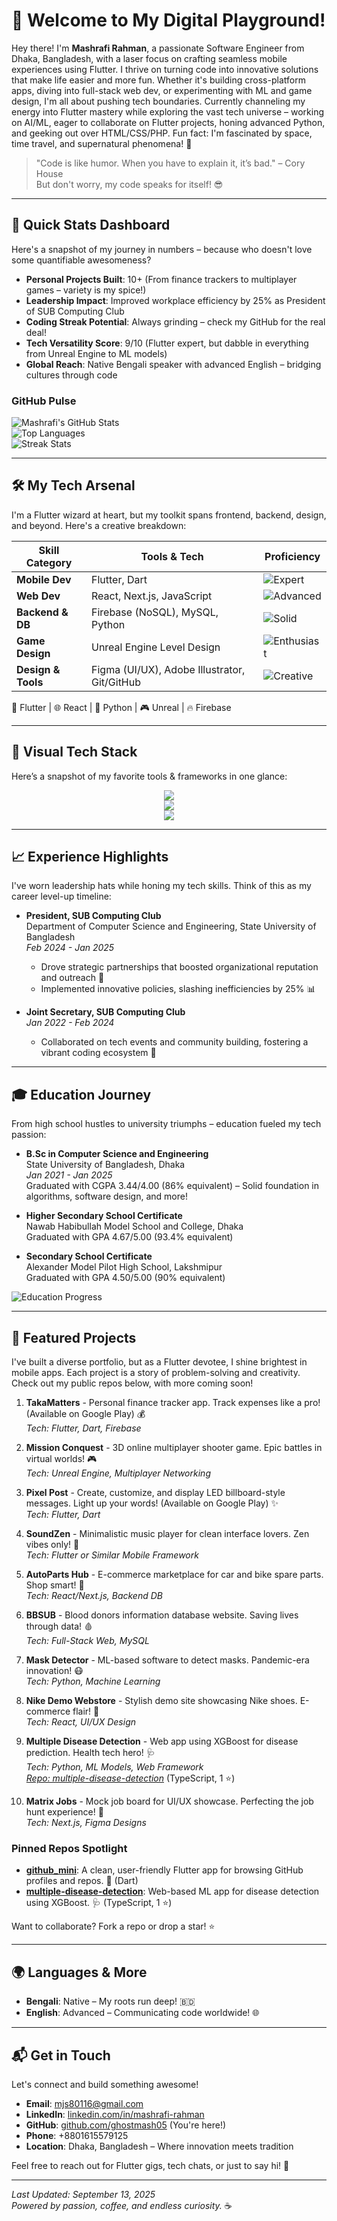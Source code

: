 # 👋 Welcome to My Digital Playground!

Hey there! I'm **Mashrafi Rahman**, a passionate Software Engineer from Dhaka, Bangladesh, with a laser focus on crafting seamless mobile experiences using Flutter. I thrive on turning code into innovative solutions that make life easier and more fun. Whether it's building cross-platform apps, diving into full-stack web dev, or experimenting with ML and game design, I'm all about pushing tech boundaries. Currently channeling my energy into Flutter mastery while exploring the vast tech universe – working on AI/ML, eager to collaborate on Flutter projects, honing advanced Python, and geeking out over HTML/CSS/PHP. Fun fact: I'm fascinated by space, time travel, and supernatural phenomena! 🌌

> "Code is like humor. When you have to explain it, it’s bad." – Cory House  
> But don't worry, my code speaks for itself! 😎

---

## 🚀 Quick Stats Dashboard
Here's a snapshot of my journey in numbers – because who doesn't love some quantifiable awesomeness?

- **Personal Projects Built**: 10+ (From finance trackers to multiplayer games – variety is my spice!)
- **Leadership Impact**: Improved workplace efficiency by 25% as President of SUB Computing Club
- **Coding Streak Potential**: Always grinding – check my GitHub for the real deal!
- **Tech Versatility Score**: 9/10 (Flutter expert, but dabble in everything from Unreal Engine to ML models)
- **Global Reach**: Native Bengali speaker with advanced English – bridging cultures through code

### GitHub Pulse
![Mashrafi's GitHub Stats](https://github-readme-stats.vercel.app/api?username=ghostmash05&show_icons=true&theme=radical&hide_border=true&include_all_commits=true)  
![Top Languages](https://github-readme-stats.vercel.app/api/top-langs/?username=ghostmash05&layout=compact&theme=radical&hide_border=true)  
![Streak Stats](https://github-readme-streak-stats.herokuapp.com/?user=ghostmash05&theme=radical&hide_border=true)

---

## 🛠️ My Tech Arsenal
I'm a Flutter wizard at heart, but my toolkit spans frontend, backend, design, and beyond. Here's a creative breakdown:

| Skill Category | Tools & Tech | Proficiency |
|---------------|-------------|-------------|
| **Mobile Dev** | Flutter, Dart | ![Expert](https://img.shields.io/badge/Expert-★★★★★-blue?style=for-the-badge&logo=flutter&logoColor=white) |
| **Web Dev** | React, Next.js, JavaScript | ![Advanced](https://img.shields.io/badge/Advanced-★★★★☆-green?style=for-the-badge&logo=react&logoColor=white) |
| **Backend & DB** | Firebase (NoSQL), MySQL, Python | ![Solid](https://img.shields.io/badge/Solid-★★★☆☆-yellow?style=for-the-badge&logo=firebase&logoColor=white) |
| **Game Design** | Unreal Engine Level Design | ![Enthusiast](https://img.shields.io/badge/Enthusiast-★★★☆☆-purple?style=for-the-badge&logo=unrealengine&logoColor=white) |
| **Design & Tools** | Figma (UI/UX), Adobe Illustrator, Git/GitHub | ![Creative](https://img.shields.io/badge/Creative-★★★★☆-orange?style=for-the-badge&logo=figma&logoColor=white) |

📱 Flutter | 🌐 React | 🐍 Python | 🎮 Unreal | 🔥 Firebase

---

## 🎨 Visual Tech Stack
Here’s a snapshot of my favorite tools & frameworks in one glance:  

<p align="center">
  <!-- Mobile & Web -->
  <img src="https://skillicons.dev/icons?i=flutter,dart,react,nextjs,js,ts,html,css" />
  <br/>
  <!-- Backend & DB -->
  <img src="https://skillicons.dev/icons?i=firebase,mysql,python,nodejs" />
  <br/>
  <!-- Design & Tools -->
  <img src="https://skillicons.dev/icons?i=figma,ai,git,github,unreal" />
</p>

---

## 📈 Experience Highlights
I've worn leadership hats while honing my tech skills. Think of this as my career level-up timeline:

- **President, SUB Computing Club**  
  Department of Computer Science and Engineering, State University of Bangladesh  
  *Feb 2024 - Jan 2025*  
  - Drove strategic partnerships that boosted organizational reputation and outreach 🚀  
  - Implemented innovative policies, slashing inefficiencies by 25% 📊  

- **Joint Secretary, SUB Computing Club**  
  *Jan 2022 - Feb 2024*  
  - Collaborated on tech events and community building, fostering a vibrant coding ecosystem 🤝  

---

## 🎓 Education Journey
From high school hustles to university triumphs – education fueled my tech passion:

- **B.Sc in Computer Science and Engineering**  
  State University of Bangladesh, Dhaka  
  *Jan 2021 - Jan 2025*  
  Graduated with CGPA 3.44/4.00 (86% equivalent) – Solid foundation in algorithms, software design, and more!  

- **Higher Secondary School Certificate**  
  Nawab Habibullah Model School and College, Dhaka  
  Graduated with GPA 4.67/5.00 (93.4% equivalent)  

- **Secondary School Certificate**  
  Alexander Model Pilot High School, Lakshmipur  
  Graduated with GPA 4.50/5.00 (90% equivalent)  

![Education Progress](https://img.shields.io/badge/Academic%20Achievement-90%25%2B%20Average-brightgreen?style=flat-square)

---

## 🌟 Featured Projects
I've built a diverse portfolio, but as a Flutter devotee, I shine brightest in mobile apps. Each project is a story of problem-solving and creativity. Check out my public repos below, with more coming soon!

1. **TakaMatters** - Personal finance tracker app. Track expenses like a pro! (Available on Google Play) 💰  
   *Tech: Flutter, Dart, Firebase*  

2. **Mission Conquest** - 3D online multiplayer shooter game. Epic battles in virtual worlds! 🎮  
   *Tech: Unreal Engine, Multiplayer Networking*  

3. **Pixel Post** - Create, customize, and display LED billboard-style messages. Light up your words! (Available on Google Play) ✨  
   *Tech: Flutter, Dart*  

4. **SoundZen** - Minimalistic music player for clean interface lovers. Zen vibes only! 🎵  
   *Tech: Flutter or Similar Mobile Framework*  

5. **AutoParts Hub** - E-commerce marketplace for car and bike spare parts. Shop smart! 🛒  
   *Tech: React/Next.js, Backend DB*  

6. **BBSUB** - Blood donors information database website. Saving lives through data! 🩸  
   *Tech: Full-Stack Web, MySQL*  

7. **Mask Detector** - ML-based software to detect masks. Pandemic-era innovation! 😷  
   *Tech: Python, Machine Learning*  

8. **Nike Demo Webstore** - Stylish demo site showcasing Nike shoes. E-commerce flair! 👟  
   *Tech: React, UI/UX Design*  

9. **Multiple Disease Detection** - Web app using XGBoost for disease prediction. Health tech hero! 🩺  
   *Tech: Python, ML Models, Web Framework*  
   *[Repo: multiple-disease-detection](https://github.com/ghostmash05/multiple-disease-detection)* (TypeScript, 1 ⭐)  

10. **Matrix Jobs** - Mock job board for UI/UX showcase. Perfecting the job hunt experience! 💼  
    *Tech: Next.js, Figma Designs*  

### Pinned Repos Spotlight
- **[github_mini](https://github.com/ghostmash05/github_mini)**: A clean, user-friendly Flutter app for browsing GitHub profiles and repos. 📱 (Dart)  
- **[multiple-disease-detection](https://github.com/ghostmash05/multiple-disease-detection)**: Web-based ML app for disease detection using XGBoost. 🩺 (TypeScript, 1 ⭐)  

Want to collaborate? Fork a repo or drop a star! ⭐

---

## 🌍 Languages & More
- **Bengali**: Native – My roots run deep! 🇧🇩  
- **English**: Advanced – Communicating code worldwide! 🌐  

---

## 📬 Get in Touch
Let's connect and build something awesome!  
- **Email**: mjs80116@gmail.com  
- **LinkedIn**: [linkedin.com/in/mashrafi-rahman](https://linkedin.com/in/mashrafi-rahman)  
- **GitHub**: [github.com/ghostmash05](https://github.com/ghostmash05) (You're here!)  
- **Phone**: +8801615579125  
- **Location**: Dhaka, Bangladesh – Where innovation meets tradition  

Feel free to reach out for Flutter gigs, tech chats, or just to say hi! 🚀

---

*Last Updated: September 13, 2025*  
*Powered by passion, coffee, and endless curiosity.* ☕
